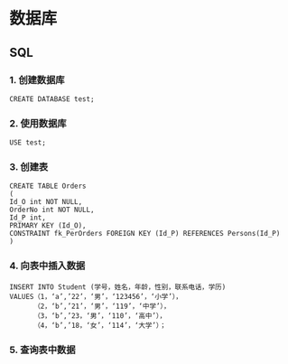 # 数据库

## SQL

### 1. 创建数据库

	CREATE DATABASE test;
	
### 2. 使用数据库

	USE test;
	
### 3. 创建表
	
	CREATE TABLE Orders
	(
	Id_O int NOT NULL,
	OrderNo int NOT NULL,
	Id_P int,
	PRIMARY KEY (Id_O),
	CONSTRAINT fk_PerOrders FOREIGN KEY (Id_P) REFERENCES Persons(Id_P)
	)
	
	
### 4. 向表中插入数据

	INSERT INTO Student (学号，姓名，年龄，性别，联系电话，学历)
	VALUES（1，‘a’,’22’，‘男’，‘123456’，‘小学’），
		  （2，‘b’,’21’，‘男’，‘119’，‘中学’），
		  （3，‘b’,’23，‘男’，‘110’，‘高中’），
		  （4，‘b’,’18，‘女’，‘114’，‘大学’）；

### 5. 查询表中数据